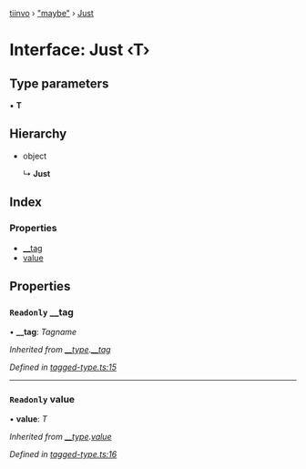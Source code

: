 [tiinvo](../README.md) › ["maybe"](../modules/_maybe_.md) › [Just](_maybe_.just.md)

# Interface: Just ‹**T**›

## Type parameters

▪ **T**

## Hierarchy

* object

  ↳ **Just**

## Index

### Properties

* [__tag](_maybe_.just.md#readonly-__tag)
* [value](_maybe_.just.md#readonly-value)

## Properties

### `Readonly` __tag

• **__tag**: *Tagname*

*Inherited from [__type](../modules/_tagged_type_.md#__type).[__tag](../modules/_tagged_type_.md#readonly-__tag)*

*Defined in [tagged-type.ts:15](https://github.com/OctoD/tiinvo/blob/446c93b/src/tagged-type.ts#L15)*

___

### `Readonly` value

• **value**: *T*

*Inherited from [__type](../modules/_tagged_type_.md#__type).[value](../modules/_tagged_type_.md#readonly-value)*

*Defined in [tagged-type.ts:16](https://github.com/OctoD/tiinvo/blob/446c93b/src/tagged-type.ts#L16)*
